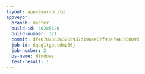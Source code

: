```yaml
---
layout: appveyor-build
appveyor:
  branch: master
  build-id: 40285320
  build-number: 371
  commit: df407073826326c937d196ee67f90a7941b5009d
  job-id: 6qag1tgputdmp56j
  job-number: 2
  os-name: Windows
  test-result: 1
---
```

